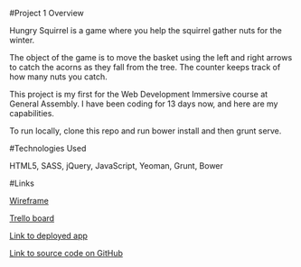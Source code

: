 #Project 1 Overview

Hungry Squirrel is a game where you help the squirrel gather nuts for the winter.

The object of the game is to move the basket using the left and right arrows to catch the acorns as they fall from the tree. The counter keeps track of how many nuts you catch.

This project is my first for the Web Development Immersive course at General Assembly. I have been coding for 13 days now, and here are my capabilities.

To run locally, clone this repo and run bower install and then grunt serve.

#Technologies Used

HTML5,
SASS,
jQuery,
JavaScript,
Yeoman,
Grunt,
Bower

#Links

[Wireframe](http://imgur.com/vtOqyVb)

[Trello board](https://trello.com/b/4TahWc1M/ga-project-1)

[Link to deployed app](https://choreographer-scraps-22410.bitballoon.com)

[Link to source code on GitHub](https://github.com/britneydossett/project-1)
